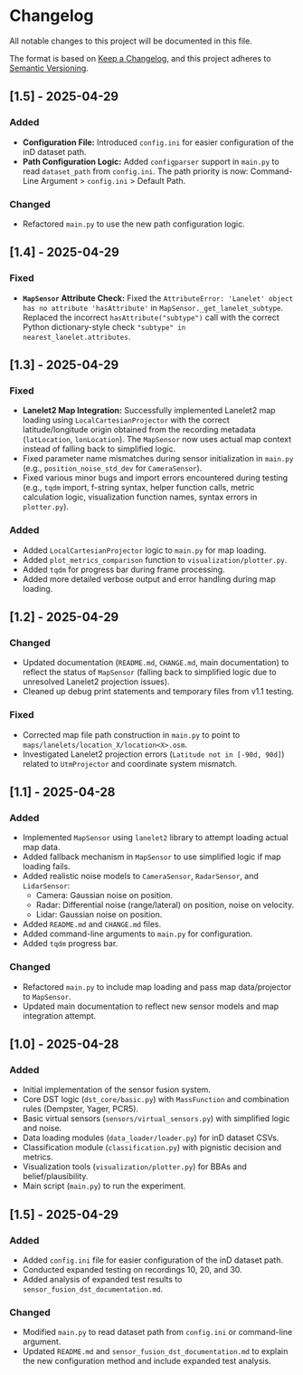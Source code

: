 # Changelog

All notable changes to this project will be documented in this file.

The format is based on [Keep a Changelog](https://keepachangelog.com/en/1.0.0/),
and this project adheres to [Semantic Versioning](https://semver.org/spec/v2.0.0.html).

## [1.5] - 2025-04-29

### Added

- **Configuration File:** Introduced `config.ini` for easier configuration of the inD dataset path.
- **Path Configuration Logic:** Added `configparser` support in `main.py` to read `dataset_path` from `config.ini`. The path priority is now: Command-Line Argument > `config.ini` > Default Path.

### Changed

- Refactored `main.py` to use the new path configuration logic.

## [1.4] - 2025-04-29

### Fixed

- **`MapSensor` Attribute Check:** Fixed the `AttributeError: 'Lanelet' object has no attribute 'hasAttribute'` in `MapSensor._get_lanelet_subtype`. Replaced the incorrect `hasAttribute("subtype")` call with the correct Python dictionary-style check `"subtype" in nearest_lanelet.attributes`.

## [1.3] - 2025-04-29

### Fixed

- **Lanelet2 Map Integration:** Successfully implemented Lanelet2 map loading using `LocalCartesianProjector` with the correct latitude/longitude origin obtained from the recording metadata (`latLocation`, `lonLocation`). The `MapSensor` now uses actual map context instead of falling back to simplified logic.
- Fixed parameter name mismatches during sensor initialization in `main.py` (e.g., `position_noise_std_dev` for `CameraSensor`).
- Fixed various minor bugs and import errors encountered during testing (e.g., `tqdm` import, f-string syntax, helper function calls, metric calculation logic, visualization function names, syntax errors in `plotter.py`).

### Added

- Added `LocalCartesianProjector` logic to `main.py` for map loading.
- Added `plot_metrics_comparison` function to `visualization/plotter.py`.
- Added `tqdm` for progress bar during frame processing.
- Added more detailed verbose output and error handling during map loading.

## [1.2] - 2025-04-29

### Changed

- Updated documentation (`README.md`, `CHANGE.md`, main documentation) to reflect the status of `MapSensor` (falling back to simplified logic due to unresolved Lanelet2 projection issues).
- Cleaned up debug print statements and temporary files from v1.1 testing.

### Fixed

- Corrected map file path construction in `main.py` to point to `maps/lanelets/location_X/location<X>.osm`.
- Investigated Lanelet2 projection errors (`Latitude not in [-90d, 90d]`) related to `UtmProjector` and coordinate system mismatch.

## [1.1] - 2025-04-28

### Added

- Implemented `MapSensor` using `lanelet2` library to attempt loading actual map data.
- Added fallback mechanism in `MapSensor` to use simplified logic if map loading fails.
- Added realistic noise models to `CameraSensor`, `RadarSensor`, and `LidarSensor`:
  - Camera: Gaussian noise on position.
  - Radar: Differential noise (range/lateral) on position, noise on velocity.
  - Lidar: Gaussian noise on position.
- Added `README.md` and `CHANGE.md` files.
- Added command-line arguments to `main.py` for configuration.
- Added `tqdm` progress bar.

### Changed

- Refactored `main.py` to include map loading and pass map data/projector to `MapSensor`.
- Updated main documentation to reflect new sensor models and map integration attempt.

## [1.0] - 2025-04-28

### Added

- Initial implementation of the sensor fusion system.
- Core DST logic (`dst_core/basic.py`) with `MassFunction` and combination rules (Dempster, Yager, PCR5).
- Basic virtual sensors (`sensors/virtual_sensors.py`) with simplified logic and noise.
- Data loading modules (`data_loader/loader.py`) for inD dataset CSVs.
- Classification module (`classification.py`) with pignistic decision and metrics.
- Visualization tools (`visualization/plotter.py`) for BBAs and belief/plausibility.
- Main script (`main.py`) to run the experiment.

## [1.5] - 2025-04-29

### Added

- Added `config.ini` file for easier configuration of the inD dataset path.
- Conducted expanded testing on recordings 10, 20, and 30.
- Added analysis of expanded test results to `sensor_fusion_dst_documentation.md`.

### Changed

- Modified `main.py` to read dataset path from `config.ini` or command-line argument.
- Updated `README.md` and `sensor_fusion_dst_documentation.md` to explain the new configuration method and include expanded test analysis.
